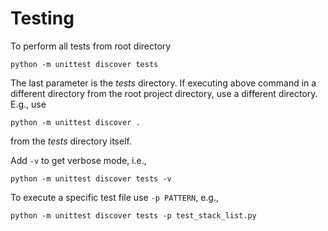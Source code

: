 # Testing

To perform all tests from root directory
```shell
python -m unittest discover tests
```
The last parameter is the _tests_ directory.
If executing above command in a different directory from the root project
directory, use a different directory.
E.g., use
```shell
python -m unittest discover .
```
from the _tests_ directory itself.

Add `-v` to get verbose mode, i.e.,
```shell
python -m unittest discover tests -v
```

To execute a specific test file use `-p PATTERN`, e.g.,
```shell
python -m unittest discover tests -p test_stack_list.py
```
